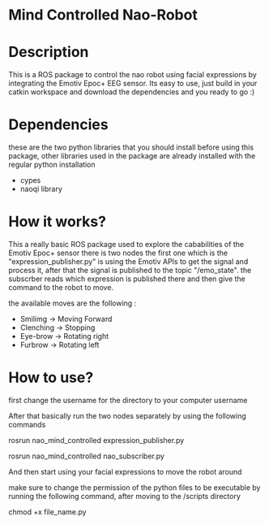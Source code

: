 # Mind Controlled Nao-Robot

# Description
This is a ROS package to control the nao robot using facial expressions by integrating the Emotiv Epoc+ EEG sensor. Its easy to use, just build in your catkin workspace and download the dependencies and you ready to go :)

# Dependencies
these are the two python libraries that you should install before using this package, other libraries used in the package are already installed with the regular python installation

- cypes
- naoqi library

# How it works?
This a really basic ROS package used to explore the cababilities of the Emotiv Epoc+ sensor
there is two nodes the first one which is the "expression_publisher.py" is using the Emotiv APIs to get the signal and process it, after that the signal is published to the topic "/emo_state".
the subscrber reads which expression is published there and then give the command to the robot to move.

the available moves are the following :
- Smilimg -> Moving Forward
- Clenching -> Stopping
- Eye-brow -> Rotating right
- Furbrow -> Rotating left

# How to use?
first change the username for the directory to your computer username

After that basically run the two nodes separately by using the following commands

rosrun nao_mind_controlled expression_publisher.py

rosrun nao_mind_controlled nao_subscriber.py

And then start using your facial expressions to move the robot around 

make sure to change the permission of the python files to be executable by running the following command, after moving to the /scripts directory

chmod +x file_name.py
